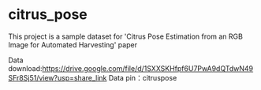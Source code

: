 # citrus_pose

This project is a sample dataset for 'Citrus Pose Estimation from an RGB Image for Automated Harvesting' paper

Data download:https://drive.google.com/file/d/1SXXSKHfpf6U7PwA9dQTdwN49SFr8Sj51/view?usp=share_link
Data pin：citruspose


